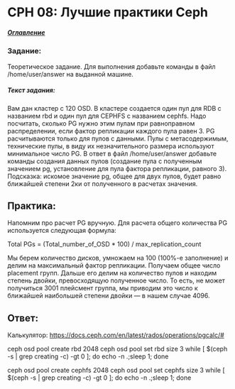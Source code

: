 # CPH 08: Лучшие практики Ceph
##### [Оглавление](../README.md)


### Задание:
Теоретическое задание. Для выполнения добавьте команды в файл /home/user/answer на выданной машине.

##### Текст задания:

Вам дан кластер с 120 OSD. В кластере создается один пул для RDB с названием rbd и один пул для CEPHFS с названием cephfs. Надо посчитать, сколько PG нужно этим пулам при равноправном распределении, если фактор репликации каждого пула равен 3. PG расчитываются только для пулов с данными. Пулы с метасодержимым, технические пулы, в виду их незначительного размера используют минимальное число PG. В ответ в файл /home/user/answer добавьте команды создания данных пулов (создание пула с полученным значением pg, установление для пула фактора репликации, равного 3). Подсказка: искомое значение pg, общее для двух пулов, будет равно ближайшей степени 2ки от полученного в расчетах значения.


## Практика:
Напомним про расчет PG вручную. Для расчета общего количества PG используется следующая формула:

Total PGs = (Total_number_of_OSD * 100) / max_replication_count

Мы берем количество дисков, умножаем на 100 (100%-е заполнение) и делим на максимальный фактор репликации. Получаем общее число placement групп. Дальше его делим на количество пулов и находим степень двойки, превосходящую полученное число. То есть, не может получиться 3001 плейсмент группа, мы приводим это число к ближайшей наибольшей степени двойки — в нашем случае 4096.

## Ответ:
Калькулятор: https://docs.ceph.com/en/latest/rados/operations/pgcalc/#

ceph osd pool create rbd 2048
ceph osd pool set rbd size 3
while [ $(ceph -s | grep creating -c) -gt 0 ]; do echo -n .;sleep 1; done

ceph osd pool create cephfs 2048
ceph osd pool set cephfs size 3
while [ $(ceph -s | grep creating -c) -gt 0 ]; do echo -n .;sleep 1; done


